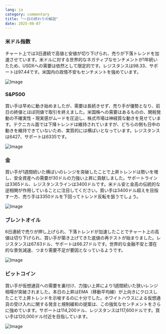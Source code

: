 ```yaml
---
lang: ja
category: commentary
title: "一日の終わりの解説"
date: 2025-08-07
---
```


### 米ドル指数

チャート上では3日連続で高値と安値が切り下げられ、売りが下落トレンドを加速させています。米ドルに対する世界的なネガティブなセンチメントが1年続いたため、USDXへの需要は依然として限定的です。レジスタンスは98.33、サポートは97.44です。米国内の政情不安もセンチメントを強めています。

![Image](https://markleighedu.github.io/img/Aug-2025/07-Aug-2025/usdindex.jpg)

### S&P500

買い手は早めに動き始めましたが、需要は長続きせず、売り手が優勢となり、前日の終値とほぼ同値で取引を終えました。米国株への需要はあるものの、関税発動の不確実性・現実感がムードを圧迫し、株式市場は神経質な動きを見せています。テクニカル面では下降トレンドは維持されていますが、どちらの側も日中の動きを維持できていないため、実質的には横ばいとなっています。レジスタンスは6427、サポートは6335です。

![Image](https://markleighedu.github.io/img/Aug-2025/07-Aug-2025/sp500.jpg)

### 金

買い手が1週間続いた横ばいのレンジを突破したことで上昇トレンドは勢いを増し、安全資産への需要が30ドルの力強い上昇に貢献しました。サポートラインは3365ドル、レジスタンスラインは3400ドルです。米ドル安と金高の伝統的な逆相関が作用していることに注目してください。買い手は3400ドル超えを目指す一方、売り手は3350ドルを下回ってトレンド反転を狙うでしょう。

![Image](https://markleighedu.github.io/img/Aug-2025/07-Aug-2025/gold.jpg)

### ブレントオイル

6日連続で売りが押し上げられ、下落トレンドが加速したことでチャート上の高値は切り下げられ、買い手が築き上げてきた底値の再テストが始まりました。レジスタンスは67.63ドル、サポートは66.27ドルです。世界的な金融不安と潜在的な景気減速、つまり需要不足が要因となっているようです。

![Image](https://markleighedu.github.io/img/Aug-2025/07-Aug-2025/brentoil.jpg)

### ビットコイン

買い手が仮想通貨への需要を裏付け、力強い上昇により1週間続いた狭いレンジ相場が突破されました。本日の上昇はEMA（移動平均線）が上向きにクロスしたことで上昇トレンドを示唆するのに十分でした。ホワイトハウスによる仮想通貨の受け入れに関する発言と規制緩和の提案は、この強気なセンチメントをさらに強めています。サポートは114,200ドル、レジスタンスは117,600ドルです。買い手は120,000ドル付近を目指しています。

![Image](https://markleighedu.github.io/img/Aug-2025/07-Aug-2025/bitcoin.jpg)

